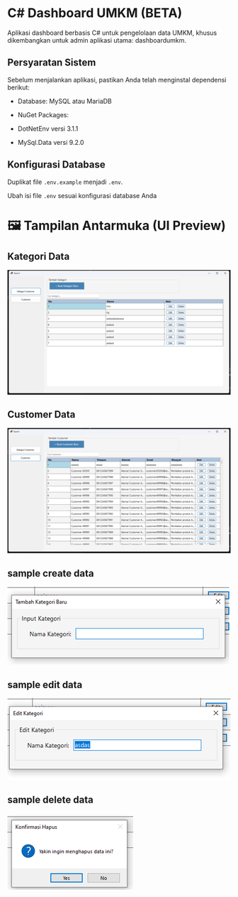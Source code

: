 # C# Dashboard UMKM (BETA)

Aplikasi dashboard berbasis C# untuk pengelolaan data UMKM, khusus dikembangkan untuk admin aplikasi utama: dashboardumkm.

## Persyaratan Sistem

Sebelum menjalankan aplikasi, pastikan Anda telah menginstal dependensi berikut:

- Database: MySQL atau MariaDB

- NuGet Packages:

* DotNetEnv versi 3.1.1

* MySql.Data versi 9.2.0

## Konfigurasi Database

Duplikat file `.env.example` menjadi `.env`.

Ubah isi file `.env` sesuai konfigurasi database Anda

# 🖼️ Tampilan Antarmuka (UI Preview)

## Kategori Data

![alt text](image-6.png)

## Customer Data

![alt text](image-5.png)

## sample create data

![alt text](image-1.png)

## sample edit data

![alt text](image-2.png)

## sample delete data

![alt text](image-3.png)
